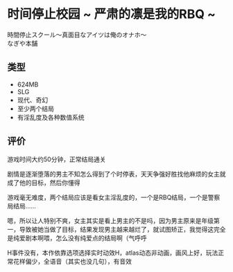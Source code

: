 # 时间停止校园 ~ 严肃的凛是我的RBQ ~

時間停止スクール～真面目なアイツは俺のオナホ～  
なぎや本舗

## 类型

- 624MB
- SLG
- 现代、奇幻
- 至少两个结局
- 有淫乱度及各种数值系统

## 评价

游戏时间大约50分钟，正常结局通关

剧情是逐渐堕落的男主不知怎么得到了个时停表，天天争强好胜找他麻烦的女主就成了他的目标，然后你懂得

游戏毫无难度，两个结局应该是看女主淫乱度的，一个是RBQ结局，一个是警察局结局……

嗯，所以让人特别不爽，女主其实是看上男主的不是吗，因为男主原来是年级第一，导致被她当做了目标，结果发现男主越来越烂了，就试图矫正，我觉得这完全是纯爱剧本啊喂，怎么没有纯爱点的结局啊（气呼呼

H事件没有，本作依靠选项选择实时动效H，atlas动态非动画，画风上好，玩法正常花样偏少，全语音（其实也没几句），有音效
